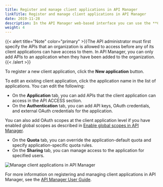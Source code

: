 ```yaml
---
title: Register and manage client applications in API Manager
linkTitle: Register and manage client applications in API Manager
date: 2019-11-28
description: In the API Manager web-based interface you can use the **Client Registry** > **Applications** tab to create and edit client applications and give them access to the APIs virtualized in API Manager. When an application is created, you can set authentication, quota, and sharing settings on the appropriate tab.
weight: 4
---
```


{{< alert title="Note" color="primary" >}}The API administrator must first specify the APIs that an organization is allowed to access before any of its client applications can have access to them. In API Manager, you can only add APIs to an application when they have been added to the organization.{{< /alert >}}

To register a new client application, click the **New application** button.

To edit an existing client application, click the application name in the list of applications. You can edit the following:

* On the **Application** tab, you can add APIs that the client application can access in the API ACCESS section.
* On the **Authentication** tab, you can add API keys, OAuth credentials, and external OAuth credentials for the application.

You can also add OAuth scopes at the client application level if you have enabled global scopes as described in [Enable global scopes in API Manager](/docs/apigw_oauth/apimgr_resource_server/apimgr_scopes/).

* On the **Quota** tab, you can override the application-default quota and specify application-specific quota rules.
* On the **Sharing** tab, you can manage access to the application for specified users.

![Manage client applications in API Manager](/Images/OAuth/api_mgmt_app.png)

For more information on registering and managing client applications in API Manager, see the [API Manager User Guide](/bundle/APIManager_77_APIMgmtGuide_allOS_en_HTML5/).
